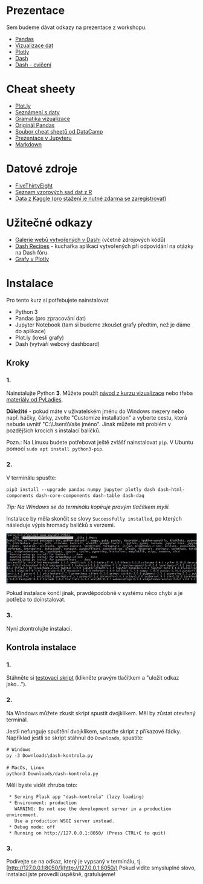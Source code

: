 # Prezentace

Sem budeme dávat odkazy na prezentace z workshopu.

- [Pandas](https://nbviewer.jupyter.org/github/sedlakovi/interactive-dashboards/blob/master/pandas.ipynb)
- [Vizualizace dat](https://docs.google.com/presentation/d/1FH0bQPWmnc0yKnKPWI4bgRP-DgRUY2IxC7_dzQhxYig/edit?usp=sharing)
- [Plotly](https://nbviewer.jupyter.org/github/sedlakovi/interactive-dashboards/blob/master/plotly.ipynb)
- [Dash](https://docs.google.com/presentation/d/1o8NWfC4TjvxJ3u8SIzr5BldppWFBQGM7yWvYEuBgdEY/edit?usp=sharing)
- [Dash - cvičení](https://github.com/sedlakovi/interactive-dashboards/blob/master/dash_cviceni.md)


# Cheat sheety

- [Plot.ly](https://github.com/sedlakovi/interactive-dashboards/blob/master/docs/plotly_cheat_sheet.pdf)
- [Seznámení s daty](https://github.com/sedlakovi/data-storytelling/blob/master/postup_data.md)
- [Gramatika vizualizace](https://github.com/sedlakovi/data-storytelling/blob/master/grammar_of_graphics.md)
- [Originál Pandas](https://github.com/pandas-dev/pandas/blob/master/doc/cheatsheet/Pandas_Cheat_Sheet.pdf)
- [Soubor cheat sheetů od DataCamp](http://www.utc.fr/~jlaforet/Suppl/python-cheatsheets.pdf)
- [Prezentace v Jupyteru](https://github.com/sedlakovi/data-storytelling/blob/master/prezentace_jupyter_notebook.md)
- [Markdown](https://jupyter-notebook.readthedocs.io/en/stable/examples/Notebook/Working%20With%20Markdown%20Cells.html)


# Datové zdroje

- [FiveThirtyEight](https://data.fivethirtyeight.com/)
- [Seznam vzorových sad dat z R](http://vincentarelbundock.github.io/Rdatasets/datasets.html)
- [Data z Kaggle (pro stažení je nutné zdarma se zaregistrovat)](https://www.kaggle.com/datasets)


# Užitečné odkazy

- [Galerie webů vytvořených v Dashi](https://dash.plot.ly/gallery) (včetně zdrojových kódů)
- [Dash Recipes](https://github.com/plotly/dash-recipes) - kuchařka aplikací vytvořených při odpovídání na otázky na Dash fóru.
- [Grafy v Plotly](https://plot.ly/python/basic-charts/)

# Instalace

Pro tento kurz si potřebujete nainstalovat

- Python 3
- Pandas (pro zpracování dat)
- Jupyter Notebook (tam si budeme zkoušet grafy předtím, než je dáme do aplikace)
- Plot.ly (kreslí grafy)
- Dash (vytváří webový dashboard)

## Kroky

### 1.

Nainstalujte Python **3**. Můžete použít [návod z kurzu vizualizace](https://sedlakovi.github.io/data-storytelling/#instalace) nebo třeba
[materiály od PyLadies](https://naucse.python.cz/course/pyladies/beginners/install/).

**Důležité** - pokud máte v uživatelském jménu do Windows mezery nebo např. háčky, čárky, zvolte "Customize installation" a vyberte cestu, která nebude uvnitř "C:\Users\Vaše jméno". Jinak můžete mít problém v pozdějších krocích s instalací balíčků.

Pozn.: Na Linuxu budete potřebovat ještě zvlášť nainstalovat `pip`. V Ubuntu pomocí
`sudo apt install python3-pip`.

### 2.

V terminálu spusťte:

    pip3 install --upgrade pandas numpy jupyter plotly dash dash-html-components dash-core-components dash-table dash-daq

_Tip: Na Windows se do terminálu kopíruje pravým tlačítkem myši._

Instalace by měla skončit se slovy `Successfully installed`, po kterých následuje výpis hromady balíčků s verzemi.

![Instalace balíčků hotova](packages-finish.jpg)

Pokud instalace končí jinak, pravděpodobně v systému něco chybí a je potřeba to
doinstalovat.

### 3.

Nyní zkontrolujte instalaci.

## Kontrola instalace

### 1.

Stáhněte si [testovací skript](dash-kontrola.py) (klikněte pravým tlačítkem a "uložit
odkaz jako...").

### 2.

Na Windows můžete zkusit skript spustit dvojklikem. Měl by zůstat otevřený terminál.

Jestli nefunguje spuštění dvojklikem, spusťte skript z příkazové řádky. Například jestli se skript
stáhnul do `Downloads`, spustíte:

```
# Windows
py -3 Downloads\dash-kontrola.py

# MacOs, Linux
python3 Downloads/dash-kontrola.py
```

Měli byste vidět zhruba toto:

```
 * Serving Flask app "dash-kontrola" (lazy loading)
 * Environment: production
   WARNING: Do not use the development server in a production environment.
   Use a production WSGI server instead.
 * Debug mode: off
 * Running on http://127.0.0.1:8050/ (Press CTRL+C to quit)
 ```

### 3.

Podívejte se na odkaz, který je vypsaný v terminálu, tj.
[http://127.0.0.1:8050/](http://127.0.0.1:8050/)
Pokud vidíte smysluplné slovo, instalaci jste provedli úspěšně, gratulujeme!

